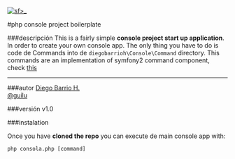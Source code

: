 [![sf>_](http://guilu.github.io/consola/img/icon48.png) ](http://guilu.github.io/consola/)

#php console project boilerplate

###descripción
This is a fairly simple **console project start up application**. In order to create your own console app. The only thing you have to do is code de Commands into de `diegobarrioh\Console\Command` directory.
This commands are an implementation of symfony2 command component, check [this](http://symfony.com/doc/current/components/console/introduction.html "symfony2 console component")

***

###autor
[Diego Barrio H.](http://diegobarrioh.es)<br>
[@guilu](http://guilu.github.io)

###versión
v1.0

###instalation

Once you have **cloned the repo** you can execute de main console app with:

`php consola.php [command]`

